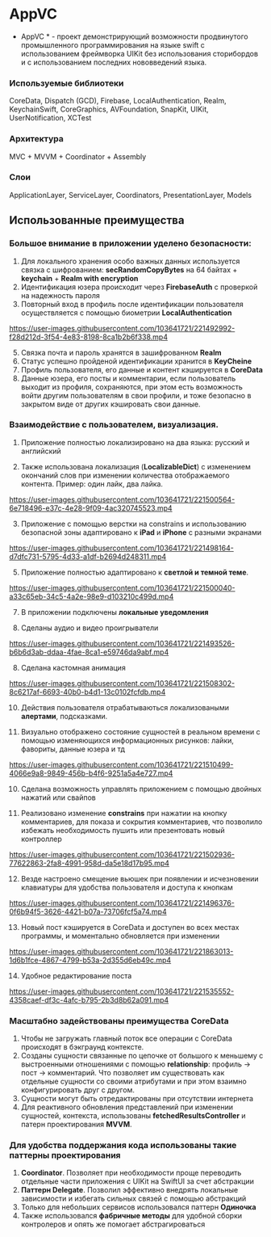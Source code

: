 
# AppVC

* AppVC * - проект демонстрирующий возможности продвинутого промышленного программирования на языке swift с использованием фреймворка
UIKit без использования сторибордов и с использованием последних нововведений языка.

### Используемые библиотеки
CoreData, Dispatch (GCD), Firebase, LocalAuthentication, Realm, KeychainSwift,  CoreGraphics, AVFoundation, SnapKit, UIKit, 
UserNotification, XCTest

### Архитектура 
MVC + MVVM + Coordinator + Assembly 

### Слои 
ApplicationLayer, ServiceLayer, Coordinators, PresentationLayer, Models


## Использованные преимущества 

### Большое внимание в приложении уделено безопасности:

1. Для локального хранения особо важных данных используется связка с шифрованием: **secRandomCopyBytes** на 64 байтах + **keychain** + 
**Realm with encryption**
2. Идентификация юзера происходит через **FirebaseAuth** с проверкой  на надежность пароля
3. Повторный вход в профиль после идентификации пользователя осуществляется с помощью биометрии **LocalAuthentication**

https://user-images.githubusercontent.com/103641721/221492992-f28d212d-3f54-4e83-8198-8ca1b2b6f338.mp4

5. Связка почта и пароль хранятся в зашифрованном **Realm**
6. Статус успешно пройденой идентификации хранится в **KeyCheine** 
7. Профиль пользователя, его данные и контент кэшируется в **CoreData** 
8. Данные юзера, его посты и комментарии, если пользователь выходит из профиля, сохраняются, при этом есть возможность войти
другим пользователям в свои профили, и тоже безопасно в закрытом виде от других кэшировать свои данные. 




### Взаимодействие с пользователем, визуализация. 

1. Приложение полностью локализировано на два языка: русский и английский


2. Также использована локализация (**LocalizableDict**) с изменением окончаний слов при изменении количества 
отображаемого контента. Пример: один лайк, два лайка.

https://user-images.githubusercontent.com/103641721/221500564-6e718496-e37c-4e28-9f09-4ac320745523.mp4


3. Приложение с помощью верстки на constrains и использованию безопасной зоны адаптировано к **iPad** и **iPhone** с разными экранами

https://user-images.githubusercontent.com/103641721/221498164-d7dfc731-5795-4d33-a1df-b2694d248311.mp4


5. Приложение полностью адаптировано к **светлой и темной теме**.

https://user-images.githubusercontent.com/103641721/221500040-a33c65eb-34c5-4a2e-98e9-d103210c499d.mp4


7. В приложении подключены **локальные уведомления**


8. Сделаны аудио и видео проигрыватели 

https://user-images.githubusercontent.com/103641721/221493526-b6b6d3ab-ddaa-4fae-8ca1-e59746da9abf.mp4


8. Сделана кастомная анимация 

https://user-images.githubusercontent.com/103641721/221508302-8c6217af-6693-40b0-b4d1-13c0102fcfdb.mp4


10. Действия пользователя отрабатываються локализоваными **алертами**, подсказками.


11. Визуально отображено состояние сущностей в реальном времени с помощью изменяющихся информационных рисунков: лайки, фавориты, 
данные юзера и тд

https://user-images.githubusercontent.com/103641721/221510499-4066e9a8-9849-456b-b4f6-9251a5a4e727.mp4


10. Сделана возможность управлять приложением с помощью двойных нажатий или свайпов

11. Реализовано изменение **constrains** при нажатии на кнопку комментариев, для показа и сокрытия комментариев, что позволило 
избежать необходимость пушить или презентовать новый контроллер  

https://user-images.githubusercontent.com/103641721/221502936-77622863-2fa8-4991-958d-da5e18d17b95.mp4


12. Везде настроено смещение вьюшек при появлении и исчезновении клавиатуры для удобства пользователя и доступа к кнопкам 
 
https://user-images.githubusercontent.com/103641721/221496376-0f6b94f5-3626-4421-b07a-73706fcf5a74.mp4


13. Новый пост кэшируется в CoreData и доступен во всех местах программы, и моментально обновляется при изменении

https://user-images.githubusercontent.com/103641721/221863013-1d6b1fce-4867-4799-b53a-2d355d6eb49c.mp4




14. Удобное редактирование поста

https://user-images.githubusercontent.com/103641721/221535552-4358caef-df3c-4afc-b795-2b3d8b62a091.mp4



### Масштабно задействованы преимущества CoreData 

1. Чтобы не загружать главный поток все операции с CoreData происходят в бэкграунд контексте. 
2. Созданы сущности связанные по цепочке от большого к меньшему с выстроенными отношениями с 
помощью **relationship**: профиль -> пост -> комментарий. Что позволяет им существовать как отдельные сущности со своими атрибутами и 
при этом взаимно конфигурировать друг с другом.
3. Сущности могут быть отредактированы при отсутствии интернета 
4. Для реактивного обновления  представлений при изменении сущностей, контекста,  использованы  **fetchedResultsController** и патерн 
проектирования **MVVM**.


### Для удобства поддержания кода использованы такие паттерны проектирования 

1. **Coordinator**. Позволяет при необходимости проще переводить отдельные части приложения с UIKit на SwiftUI за счет абстракции 
2. **Паттерн Delegate**. Позволил эффективно внедрять локальные зависимости и избегать сильных связей с помощью абстракций 
3. Только для небольших сервисов использовался паттерн **Одиночка**
5. Также использовался **фабричные методы** для удобной сборки контролеров и опять же помогает абстрагироваться 








